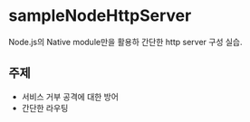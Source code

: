 # sampleNodeHttpServer

Node.js의 Native module만을 활용하 간단한 http server 구성 실습.

## 주제

- 서비스 거부 공격에 대한 방어
- 간단한 라우팅
